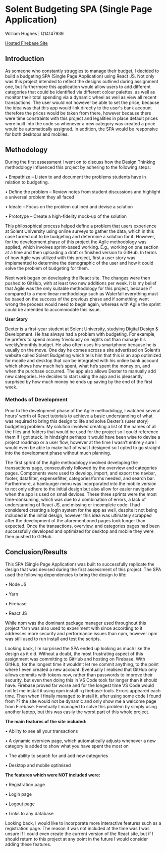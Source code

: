 # Solent Budgeting SPA (Single Page Application)

William Hughes | Q14147939

[Hosted Firebase Site](https://assignment2-9c312.web.app/)

## Introduction
As someone who constantly struggles to manage their budget, I decided to build a budgeting SPA (Single Page Application) using React JS. Not only was this project intended to reflect the designs outlined during assignment one, but furthermore this application would allow users to add different categories that could be identified via different colour palettes, as well as monitor their total spending via a dynamic wheel as well as view all recent transactions. The user would not however be able to set the price, because the idea was that this app would link directly to the user's bank account therefore the prices would be taken from there, however because there were time constraints with this project and legalities in place default prices were built into the code so whenever a new category was created a price would be automatically assigned. In addition, the SPA would be responsive for both desktops and mobiles.

## Methodology 
During the first assessment I went on to discuss how the Design Thinking methodology influenced this project by adhering to the following steps:

•	Empathize – Listen to and document the problems students have in relation to budgeting. 

•	Define the problem – Review notes from student discussions and highlight a universal problem they all faced 

•	Ideate – Focus on the problem outlined and devise a solution 

•	Prototype – Create a high-fidelity mock-up of the solution 

This philosophical process helped define a problem that users experience at Solent University using online surveys to gather the data, which in this case turned out to be budgeting and determine a solution for it. However, for the development phase of this project the Agile methodology was applied, which involves sprint-based working. E.g., working on one section at a time and then uploading a draft or finished version to GitHub. In terms of how Agile was utilized with this project, first a user story was implemented to determine the demographic of the user and how it could solve the problem of budgeting for them.

Next work began on developing the React site. The changes were then pushed to GitHub, with at least two new additions per week.
It is my belief that Agile was the only suitable methodology for this project, because if compared to a more linear methodology such as Waterfall everything must be based on the success of the previous phase and if something went wrong the process would need to begin again, whereas with Agile the sprint could be amended to accommodate this issue.

**User Story**

Dexter is a first-year student at Solent University, studying Digital Design & Development. He has always had a problem with budgeting. For example, he prefers to spend money frivolously on nights out than manage his weekly/monthly budget. He also often uses his smartphone because he is usually on the move. One day he comes across a site advertised on Solent’s website called Solent Budgeting which tells him that this is an app optimized for mobile and desktop that can be integrated with his online bank account which shows how much he’s spent, what he’s spent the money on, and when the purchase occurred. The app also allows Dexter to manually add new categories. He decides to start using the app and is pleasantly surprised by how much money he ends up saving by the end of the first week.

### Methods of Development
Prior to the development phase of the Agile methodology, I watched several hours’ worth of React tutorials to achieve a basic understanding of what was required to bring this design to life and solve Dexter’s (user story) budgeting problem. My solution involved creating a list of the names of all the files and folders that would be used for the project so I could reference them if I got stuck. In hindsight perhaps it would have been wise to devise a project roadmap or a user flow, however at the time I wasn’t entirely sure I would even be able to make half of what I designed so I opted to go straight into the development phase without much planning.

The first sprint of the Agile methodology involved developing the transactions page, consecutively followed by the overview and categories pages. Components were used to develop, import, and export the navbar, footer, datafilter, expensefilter, categories/forms needed, and search bar. Furthermore, a hamburger menu was incorporated into the mobile version to not only adhere to the initial design but also allow for easier navigation when the app is used on small devices. These three sprints were the most time-consuming, which was due to a combination of errors, a lack of understanding of React JS, and missing or incomplete code. I had considered creating a login system for the app as well, despite it not being included in the initial design, however this idea was ultimately scrapped after the development of the aforementioned pages took longer than expected. Once the transactions, overview, and categories pages had been successfully developed and optimized for desktop and mobile they were then pushed to GitHub.

## Conclusion/Results
This SPA (Single Page Application) was built to successfully replicate the design that was devised during the first assessment of this project. The SPA used the following dependencies to bring the design to life:

• Node JS

• Yarn

• Firebase

• React JS

While npm was the dominant package manager used throughout this project Yarn was also used to experiment with since according to it addresses more security and performance issues than npm, however npm was still used to run install and test the scripts.

Looking back, I’m surprised the SPA ended up looking as much like the design as it did. Without a doubt, the most frustrating aspect of this assignment was committing to GitHub and hosting on Firebase. With GitHub, for the longest time it wouldn’t let me commit anything, to the point where I even created a new account. Eventually I realised that GitHub only allows commits with tokens now, rather than passwords to improve their security, but even then doing this in VS Code took far longer than it should have. Firebase proved far worse and for the longest time VS Code would not let me install it using npm install -g firebase-tools. Errors appeared each time. Then when I finally managed to install it, after using some code I found from ?? the site would not be dynamic and only show me a welcome page from Firebase. Eventually I managed to solve this problem by simply using another laptop, but this was easily the worst part of this whole project.

 **The main features of the site included:**

• Ability to see all your transactions

• A dynamic overview page, which automatically adjusts whenever a new category is added to show what you have spent the most on

• The ability to search for and add new categories

• Desktop and mobile optimised

**The features which were NOT included were:**

• Registration page

• Login page

• Logout page

• Links to any database

Looking back, I would like to incorporate more interactive features such as a registration page. The reason it was not included at the time was I was unsure if I could even create the current version of the React site, but if I should return to this project at any point in the future I would consider adding these features.
